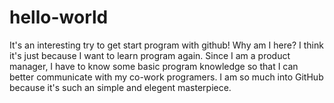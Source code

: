 # hello-world
It's an interesting try to get start program with github!
Why am I here? I think it's just because I want to learn program again.
Since I am a product manager, I have to know some basic program knowledge so that I can better communicate with my co-work programers.
I am so much into GitHub because it's such an simple and elegent masterpiece.

